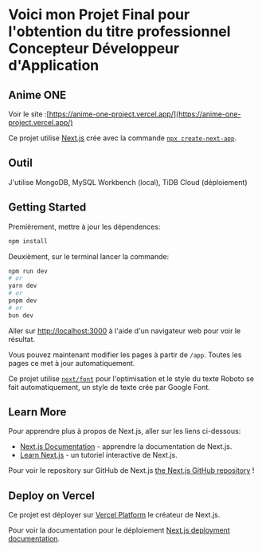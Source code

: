 # Voici mon Projet Final pour l'obtention du titre professionnel Concepteur Développeur d'Application

## Anime ONE 

Voir le site :[https://anime-one-project.vercel.app/](https://anime-one-project.vercel.app/)

Ce projet utilise [Next.js](https://nextjs.org/) crée avec la commande [`npx create-next-app`](https://github.com/vercel/next.js/tree/canary/packages/create-next-app).

## Outil

J'utilise MongoDB, MySQL Workbench (local), TiDB Cloud (déploiement)

## Getting Started

Premièrement, mettre à jour les dépendences:

```bash
npm install
```

Deuxièment, sur le terminal lancer la commande:

```bash
npm run dev
# or
yarn dev
# or
pnpm dev
# or
bun dev
```

Aller sur [http://localhost:3000](http://localhost:3000) à l'aide d'un navigateur web pour voir le résultat.

Vous pouvez maintenant modifier les pages à partir de `/app`. Toutes les pages ce met à jour automatiquement.

Ce projet utilise [`next/font`](https://nextjs.org/docs/basic-features/font-optimization) pour l'optimisation et le style du texte Roboto se fait automatiquement, un style de texte crée par Google Font.

## Learn More

Pour apprendre plus à propos de Next.js, aller sur les liens ci-dessous:

- [Next.js Documentation](https://nextjs.org/docs) - apprendre la documentation de Next.js.
- [Learn Next.js](https://nextjs.org/learn) - un tutoriel interactive de Next.js.

Pour voir le repository sur GitHub de Next.js [the Next.js GitHub repository](https://github.com/vercel/next.js/) !

## Deploy on Vercel

Ce projet est déployer sur [Vercel Platform](https://vercel.com/new?utm_medium=default-template&filter=next.js&utm_source=create-next-app&utm_campaign=create-next-app-readme) le créateur de Next.js.

Pour voir la documentation pour le déploiement [Next.js deployment documentation](https://nextjs.org/docs/deployment).
